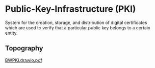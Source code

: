 # Public-Key-Infrastructure (PKI)
 System for the creation, storage, and distribution of digital certificates which are used to verify that a particular public key belongs to a certain entity.
 
 ## Topography 
[BWPKI.drawio.pdf](https://github.com/BrandonQ3/Public-Key-Infrastructure/files/7954700/BWPKI.drawio.pdf)
